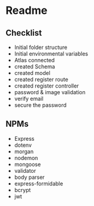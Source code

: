 # Readme

## Checklist

- Initial folder structure
- Initial environmental variables
- Atlas connected
- created Schema
- created model
- created register route
- created register controller
- password & image validation
- verify email
- secure the password

## NPMs

- Express
- dotenv
- morgan
- nodemon
- mongoose
- validator
- body parser
- express-formidable
- bcrypt
- jwt

